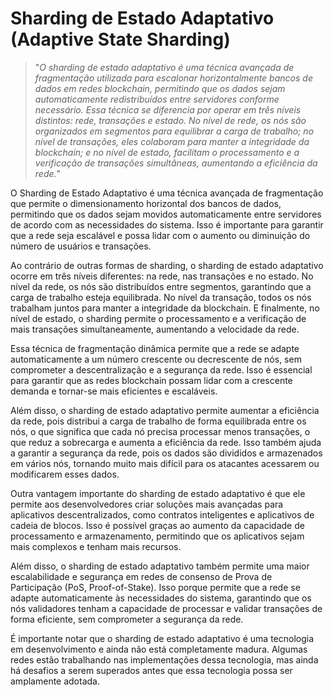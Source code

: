 # Sharding de Estado Adaptativo (Adaptive State Sharding)

>"*O sharding de estado adaptativo é uma técnica avançada de fragmentação utilizada para escalonar horizontalmente bancos de dados em redes blockchain, permitindo que os dados sejam automaticamente redistribuídos entre servidores conforme necessário. Essa técnica se diferencia por operar em três níveis distintos: rede, transações e estado. No nível de rede, os nós são organizados em segmentos para equilibrar a carga de trabalho; no nível de transações, eles colaboram para manter a integridade da blockchain; e no nível de estado, facilitam o processamento e a verificação de transações simultâneas, aumentando a eficiência da rede.*"

O Sharding de Estado Adaptativo é uma técnica avançada de fragmentação que permite o dimensionamento horizontal dos bancos de dados, permitindo que os dados sejam movidos automaticamente entre servidores de acordo com as necessidades do sistema. Isso é importante para garantir que a rede seja escalável e possa lidar com o aumento ou diminuição do número de usuários e transações.

Ao contrário de outras formas de sharding, o sharding de estado adaptativo ocorre em três níveis diferentes: na rede, nas transações e no estado. No nível da rede, os nós são distribuídos entre segmentos, garantindo que a carga de trabalho esteja equilibrada. No nível da transação, todos os nós trabalham juntos para manter a integridade da blockchain. E finalmente, no nível de estado, o sharding permite o processamento e a verificação de mais transações simultaneamente, aumentando a velocidade da rede.

Essa técnica de fragmentação dinâmica permite que a rede se adapte automaticamente a um número crescente ou decrescente de nós, sem comprometer a descentralização e a segurança da rede. Isso é essencial para garantir que as redes blockchain possam lidar com a crescente demanda e tornar-se mais eficientes e escaláveis.

Além disso, o sharding de estado adaptativo permite aumentar a eficiência da rede, pois distribui a carga de trabalho de forma equilibrada entre os nós, o que significa que cada nó precisa processar menos transações, o que reduz a sobrecarga e aumenta a eficiência da rede. Isso também ajuda a garantir a segurança da rede, pois os dados são divididos e armazenados em vários nós, tornando muito mais difícil para os atacantes acessarem ou modificarem esses dados.

Outra vantagem importante do sharding de estado adaptativo é que ele permite aos desenvolvedores criar soluções mais avançadas para aplicativos descentralizados, como contratos inteligentes e aplicativos de cadeia de blocos. Isso é possível graças ao aumento da capacidade de processamento e armazenamento, permitindo que os aplicativos sejam mais complexos e tenham mais recursos.

Além disso, o sharding de estado adaptativo também permite uma maior escalabilidade e segurança em redes de consenso de Prova de Participação (PoS, Proof-of-Stake). Isso porque permite que a rede se adapte automaticamente às necessidades do sistema, garantindo que os nós validadores tenham a capacidade de processar e validar transações de forma eficiente, sem comprometer a segurança da rede.

É importante notar que o sharding de estado adaptativo é uma tecnologia em desenvolvimento e ainda não está completamente madura. Algumas redes estão trabalhando nas implementações dessa tecnologia, mas ainda há desafios a serem superados antes que essa tecnologia possa ser amplamente adotada.
